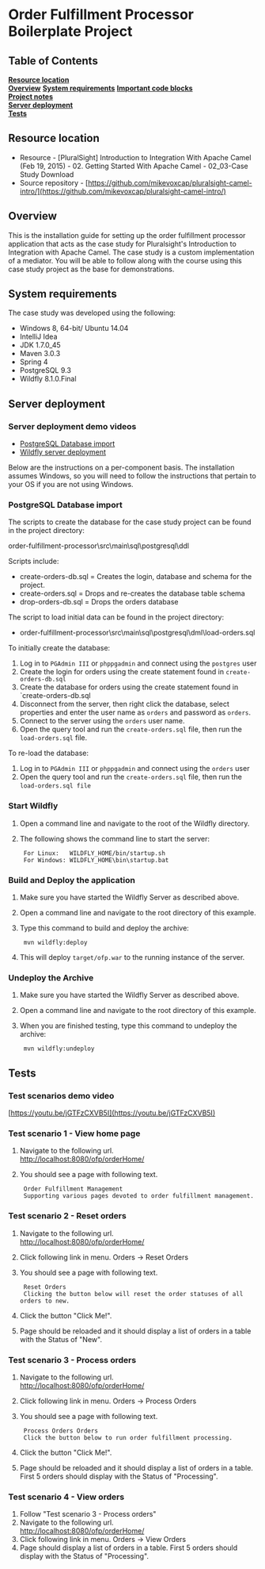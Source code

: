 # Order Fulfillment Processor Boilerplate Project

## Table of Contents
**[Resource location](#resource-location)**  
**[Overview](#overview)**
**[System requirements](#system-requirements)**
**[Important code blocks](#important-code-blocks)**  
**[Project notes](#project-notes)**  
**[Server deployment](#server-deployment)**  
**[Tests](#tests)**  

## Resource location
- Resource - [PluralSight] Introduction to Integration With Apache Camel (Feb 19, 2015) - 02. Getting Started With Apache Camel - 02_03-Case Study Download
- Source repository - [https://github.com/mikevoxcap/pluralsight-camel-intro/](https://github.com/mikevoxcap/pluralsight-camel-intro/)

## Overview
This is the installation guide for setting up the order fulfillment processor application that acts as the case study for Pluralsight's Introduction to Integration with Apache Camel. The case study is a custom implementation of a mediator. You will be able to follow along with the course using this case study project as the base for demonstrations.

## System requirements

The case study was developed using the following:

- Windows 8, 64-bit/ Ubuntu 14.04
- IntelliJ Idea
- JDK 1.7.0_45
- Maven 3.0.3
- Spring 4
- PostgreSQL 9.3
- Wildfly 8.1.0.Final

## Server deployment

### Server deployment demo videos

- [PostgreSQL Database import](https://youtu.be/S6_cIeDQ0_w)
- [Wildfly server deployment](https://www.youtube.com/watch?v=K-SMhqBenIc)

Below are the instructions on a per-component basis. The installation assumes Windows, so you will need to follow the instructions that pertain to your OS if you are not using Windows.

### PostgreSQL Database import

The scripts to create the database for the case study project can be found in the project directory:

   order-fulfillment-processor\src\main\sql\postgresql\ddl

Scripts include:

- create-orders-db.sql = Creates the login, database and schema for the project.
- create-orders.sql = Drops and re-creates the database table schema
- drop-orders-db.sql = Drops the orders database

The script to load initial data can be found in the project directory:

- order-fulfillment-processor\src\main\sql\postgresql\dml\load-orders.sql
	
To initially create the database:

1. Log in to `PGAdmin III` or `phppgadmin` and connect using the `postgres` user
2. Create the login for orders using the create statement found in `create-orders-db.sql`
3. Create the database for orders using the create statement found in `create-orders-db.sql
4. Disconnect from the server, then right click the database, select properties and enter the user name as `orders` and password as `orders`.
5. Connect to the server using the `orders` user name. 
6. Open the query tool and run the `create-orders.sql` file, then run the `load-orders.sql` file.

To re-load the database:

1. Log in to `PGAdmin III` or `phppgadmin` and connect using the `orders` user
2. Open the query tool and run the `create-orders.sql` file, then run the `load-orders.sql file`

### Start Wildfly
1. Open a command line and navigate to the root of the Wildfly directory.
2. The following shows the command line to start the server:

        For Linux:   WILDFLY_HOME/bin/startup.sh
        For Windows: WILDFLY_HOME\bin\startup.bat

### Build and Deploy the application
1. Make sure you have started the Wildfly Server as described above.
2. Open a command line and navigate to the root directory of this example.
3. Type this command to build and deploy the archive:

        mvn wildfly:deploy  

4. This will deploy `target/ofp.war` to the running instance of the server.

### Undeploy the Archive
1. Make sure you have started the Wildfly Server as described above.
2. Open a command line and navigate to the root directory of this example.
3. When you are finished testing, type this command to undeploy the archive:

        mvn wildfly:undeploy

## Tests

### Test scenarios demo video

[https://youtu.be/jGTFzCXVB5I](https://youtu.be/jGTFzCXVB5I)

### Test scenario 1 - View home page

1. Navigate to the following url.       
<http://localhost:8080/ofp/orderHome/>
2. You should see a page with following text.

		Order Fulfillment Management
		Supporting various pages devoted to order fulfillment management.

### Test scenario 2 - Reset orders

1. Navigate to the following url.       
<http://localhost:8080/ofp/orderHome/>
2. Click following link in menu. Orders -> Reset Orders
3. You should see a page with following text.

		Reset Orders
		Clicking the button below will reset the order statuses of all orders to new.
4. Click the button "Click Me!".
5. Page should be reloaded and it should display a list of orders in a table with the Status of "New".

### Test scenario 3 - Process orders

1. Navigate to the following url.       
<http://localhost:8080/ofp/orderHome/>
2. Click following link in menu. Orders -> Process Orders
3. You should see a page with following text.

		Process Orders Orders
		Click the button below to run order fulfillment processing.
4. Click the button "Click Me!".
5. Page should be reloaded and it should display a list of orders in a table. First 5 orders should display with the Status of "Processing".


### Test scenario 4 - View orders

1. Follow "Test scenario 3 - Process orders"
1. Navigate to the following url.       
<http://localhost:8080/ofp/orderHome/>
2. Click following link in menu. Orders -> View Orders
5. Page should display a list of orders in a table. First 5 orders should display with the Status of "Processing".